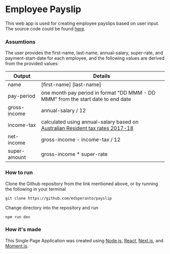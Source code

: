# Employee Payslip

This web app is used for creating employee payslips based on user input. The source code could be found [here](https://github.com/edsperanto/payslip).

### Assumtions

The user provides the first-name, last-name, annual-salary, super-rate, and payment-start-date for each employee, and the following values are derived from the provided values:

| Output | Details |
| --- | --- |
| name | [first-name] [last-name] |
| pay-period | one month pay period in format "DD MMM - DD MMM" from the start date to end date |
| gross-income | annual-salary / 12 |
| income-tax | calculated using annual-salary based on [Australian Resident tax rates 2017-18](https://www.ato.gov.au/Rates/Individual-income-tax-rates/) |
| net-income | gross-income - income-tax / 12 |
| super-amount | gross-income * super-rate |

### How to run

Clone the Github repository from the link mentioned above, or by running the following in your terminal

```
git clone https://github.com/edsperanto/payslip
```

Change directory into the repository and run

```
npm run dev
```

### How it's made

This Single Page Application was created using [Node.js](https://nodejs.org/en/), [React](https://reactjs.org/), [Next.js](https://nextjs.org/), and [Moment.js](https://momentjs.com/).